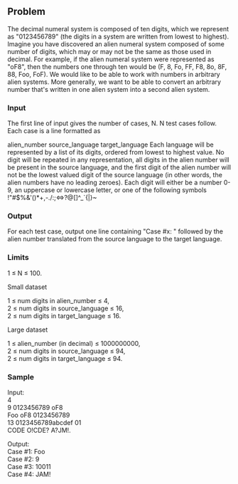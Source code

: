 ## Problem

The decimal numeral system is composed of ten digits, which we represent as "0123456789" (the digits in a system are written from lowest to highest). Imagine you have discovered an alien numeral system composed of some number of digits, which may or may not be the same as those used in decimal. For example, if the alien numeral system were represented as "oF8", then the numbers one through ten would be (F, 8, Fo, FF, F8, 8o, 8F, 88, Foo, FoF). We would like to be able to work with numbers in arbitrary alien systems. More generally, we want to be able to convert an arbitrary number that's written in one alien system into a second alien system.

### Input

The first line of input gives the number of cases, N. N test cases follow. Each case is a line formatted as

alien_number source_language target_language
Each language will be represented by a list of its digits, ordered from lowest to highest value. No digit will be repeated in any representation, all digits in the alien number will be present in the source language, and the first digit of the alien number will not be the lowest valued digit of the source language (in other words, the alien numbers have no leading zeroes). Each digit will either be a number 0-9, an uppercase or lowercase letter, or one of the following symbols !"#$%&'()*+,-./:;<=>?@[\]^_`{|}~

### Output

For each test case, output one line containing "Case #x: " followed by the alien number translated from the source language to the target language.

### Limits

1 ≤ N ≤ 100.<br>

Small dataset<br>

1 ≤ num digits in alien_number ≤ 4,<br>
2 ≤ num digits in source_language ≤ 16,<br>
2 ≤ num digits in target_language ≤ 16.<br>

Large dataset<br>

1 ≤ alien_number (in decimal) ≤ 1000000000,<br>
2 ≤ num digits in source_language ≤ 94,<br>
2 ≤ num digits in target_language ≤ 94.<br>

### Sample

Input:<br>
4<br>
9 0123456789 oF8<br>
Foo oF8 0123456789<br>
13 0123456789abcdef 01<br>
CODE O!CDE? A?JM!.<br>

Output:<br>
Case #1: Foo<br>
Case #2: 9<br>
Case #3: 10011<br>
Case #4: JAM!<br>
